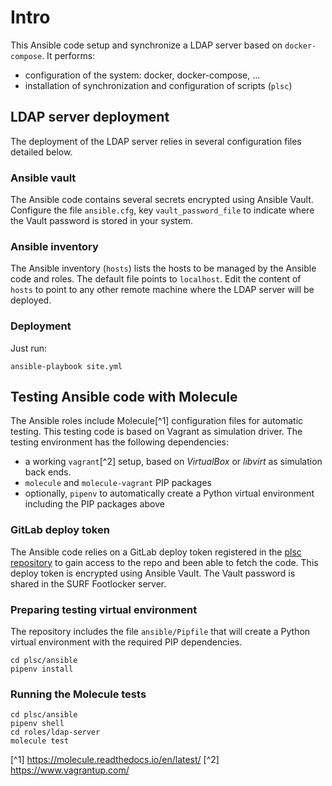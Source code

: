 # Intro

This Ansible code setup and synchronize a LDAP server based on `docker-compose`. It performs:
* configuration of the system: docker, docker-compose, ...
* installation of synchronization and configuration of scripts (`plsc`)


## LDAP server deployment
The deployment of the LDAP server relies in several configuration files detailed below.

### Ansible vault
The Ansible code contains several secrets encrypted using Ansible Vault. Configure the file `ansible.cfg`, key `vault_password_file` to indicate where the Vault password is stored in your system.

### Ansible inventory
The Ansible inventory (`hosts`) lists the hosts to be managed by the Ansible code and roles. The default file points to `localhost`. Edit the content of `hosts` to point to any other remote machine where the LDAP server will be deployed.

### Deployment
Just run:
```
ansible-playbook site.yml
```

## Testing Ansible code with Molecule
The Ansible roles include Molecule[^1] configuration files for automatic testing. This testing code is based on Vagrant as simulation driver. The testing environment has the following dependencies:
* a working `vagrant`[^2] setup, based on *VirtualBox* or *libvirt* as simulation back ends.
* `molecule` and `molecule-vagrant` PIP packages
* optionally, `pipenv` to automatically create a Python virtual environment including the PIP packages above

### GitLab deploy token
The Ansible code relies on a GitLab deploy token registered in the [plsc repository](https://git.ia.surfsara.nl/spider-clones/sram-poc/plsc/-/settings/repository) to gain access to the repo and been able to fetch the code. This deploy token is encrypted using Ansible Vault. The Vault password is shared in the SURF Footlocker server.


### Preparing testing virtual environment
The repository includes the file  `ansible/Pipfile` that will create a Python virtual environment with the required PIP dependencies.
```
cd plsc/ansible
pipenv install
```

### Running the Molecule tests
```
cd plsc/ansible
pipenv shell
cd roles/ldap-server
molecule test
```


[^1] https://molecule.readthedocs.io/en/latest/
[^2] https://www.vagrantup.com/
